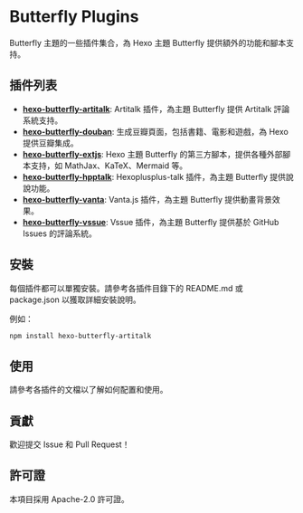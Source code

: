 # Butterfly Plugins

Butterfly 主題的一些插件集合，為 Hexo 主題 Butterfly 提供額外的功能和腳本支持。

## 插件列表

- **[hexo-butterfly-artitalk](https://github.com/jerryc127/butterfly-plugins/tree/main/hexo-butterfly-artitalk)**: Artitalk 插件，為主題 Butterfly 提供 Artitalk 評論系統支持。
- **[hexo-butterfly-douban](https://github.com/jerryc127/butterfly-plugins/tree/main/hexo-butterfly-douban)**: 生成豆瓣頁面，包括書籍、電影和遊戲，為 Hexo 提供豆瓣集成。
- **[hexo-butterfly-extjs](https://github.com/jerryc127/butterfly-plugins/tree/main/hexo-butterfly-extjs)**: Hexo 主題 Butterfly 的第三方腳本，提供各種外部腳本支持，如 MathJax、KaTeX、Mermaid 等。
- **[hexo-butterfly-hpptalk](https://github.com/jerryc127/butterfly-plugins/tree/main/hexo-butterfly-hpptalk)**: Hexoplusplus-talk 插件，為主題 Butterfly 提供說說功能。
- **[hexo-butterfly-vanta](https://github.com/jerryc127/butterfly-plugins/tree/main/hexo-butterfly-vanta)**: Vanta.js 插件，為主題 Butterfly 提供動畫背景效果。
- **[hexo-butterfly-vssue](https://github.com/jerryc127/butterfly-plugins/tree/main/hexo-butterfly-vssue)**: Vssue 插件，為主題 Butterfly 提供基於 GitHub Issues 的評論系統。

## 安裝

每個插件都可以單獨安裝。請參考各插件目錄下的 README.md 或 package.json 以獲取詳細安裝說明。

例如：

```bash
npm install hexo-butterfly-artitalk
```

## 使用

請參考各插件的文檔以了解如何配置和使用。

## 貢獻

歡迎提交 Issue 和 Pull Request！

## 許可證

本項目採用 Apache-2.0 許可證。
